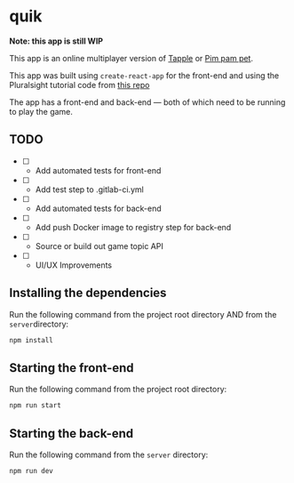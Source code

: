# quik

**Note: this app is still WIP**

This app is an online multiplayer version of [Tapple](https://boardgamegeek.com/boardgame/129556/tapple) or [Pim pam pet](https://boardgamegeek.com/boardgamefamily/19408/series-pim-pam-pet).

This app was built using `create-react-app` for the front-end and using the Pluralsight tutorial code from [this repo](https://github.com/ManZzup/plguides/tree/master/11-using-websockets-in-your-react-redux-app)

The app has a front-end and back-end — both of which need to be running to play the game.

## TODO

- [ ] - Add automated tests for front-end
- [ ] - Add test step to .gitlab-ci.yml
- [ ] - Add automated tests for back-end
- [ ] - Add push Docker image to registry step for back-end
- [ ] - Source or build out game topic API
- [ ] - UI/UX Improvements

## Installing the dependencies

Run the following command from the project root directory AND from the `server`directory:

```bash
npm install
```

## Starting the front-end

Run the following command from the project root directory:

```bash
npm run start
```

## Starting the back-end

Run the following command from the `server` directory:

```bash
npm run dev
```
